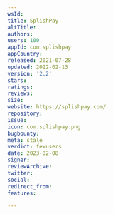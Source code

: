 ```yaml
---
wsId: 
title: SplishPay
altTitle: 
authors: 
users: 100
appId: com.splishpay
appCountry: 
released: 2021-07-28
updated: 2022-02-13
version: '2.2'
stars: 
ratings: 
reviews: 
size: 
website: https://splishpay.com/
repository: 
issue: 
icon: com.splishpay.png
bugbounty: 
meta: stale
verdict: fewusers
date: 2023-02-08
signer: 
reviewArchive: 
twitter: 
social: 
redirect_from: 
features: 

---
```



